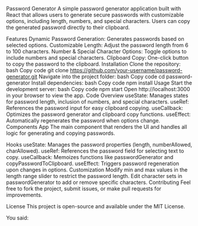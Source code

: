Password Generator
A simple password generator application built with React that allows users to generate secure passwords with customizable options, including length, numbers, and special characters. Users can copy the generated password directly to their clipboard.

Features
Dynamic Password Generation: Generates passwords based on selected options.
Customizable Length: Adjust the password length from 6 to 100 characters.
Number & Special Character Options: Toggle options to include numbers and special characters.
Clipboard Copy: One-click button to copy the password to the clipboard.
Installation
Clone the repository:
bash
Copy code
git clone https://github.com/your-username/password-generator.git
Navigate into the project folder:
bash
Copy code
cd password-generator
Install dependencies:
bash
Copy code
npm install
Usage
Start the development server:
bash
Copy code
npm start
Open http://localhost:3000 in your browser to view the app.
Code Overview
useState: Manages states for password length, inclusion of numbers, and special characters.
useRef: References the password input for easy clipboard copying.
useCallback: Optimizes the password generator and clipboard copy functions.
useEffect: Automatically regenerates the password when options change.
Components
App
The main component that renders the UI and handles all logic for generating and copying passwords.

Hooks
useState: Manages the password properties (length, numberAllowed, charAllowed).
useRef: References the password field for selecting text to copy.
useCallback: Memoizes functions like passwordGenerator and copyPasswordToClipboard.
useEffect: Triggers password regeneration upon changes in options.
Customization
Modify min and max values in the length range slider to restrict the password length.
Edit character sets in passwordGenerator to add or remove specific characters.
Contributing
Feel free to fork the project, submit issues, or make pull requests for improvements.

License
This project is open-source and available under the MIT License.






You said:

